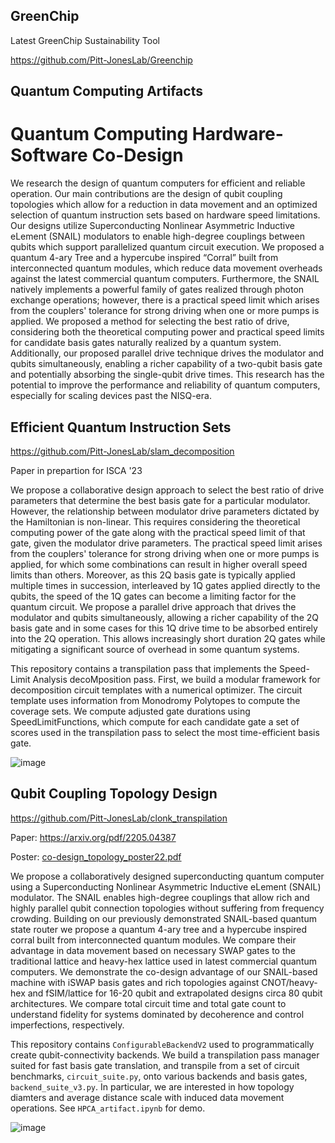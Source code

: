 ## GreenChip

Latest GreenChip Sustainability Tool

https://github.com/Pitt-JonesLab/Greenchip

## Quantum Computing Artifacts

# Quantum Computing Hardware-Software Co-Design
We research the design of quantum computers for efficient and reliable operation. Our main contributions are the design of qubit coupling topologies which allow for a reduction in data movement and an optimized selection of quantum instruction sets based on hardware speed limitations. Our designs utilize Superconducting Nonlinear Asymmetric Inductive eLement (SNAIL) modulators to enable high-degree couplings between qubits which support parallelized quantum circuit execution. We proposed a quantum 4-ary Tree and a hypercube inspired “Corral” built from interconnected quantum modules, which reduce data movement overheads against the latest commercial quantum computers. Furthermore, the SNAIL natively implements a powerful family of gates realized through photon exchange operations; however, there is a practical speed limit which arises from the couplers' tolerance for strong driving when one or more pumps is applied. We proposed a method for selecting the best ratio of drive, considering both the theoretical computing power and practical speed limits for candidate basis gates naturally realized by a quantum system. Additionally, our proposed parallel drive technique drives the modulator and qubits simultaneously, enabling a richer capability of a two-qubit basis gate and potentially absorbing the single-qubit drive times. This research has the potential to improve the performance and reliability of quantum computers, especially for scaling devices past the NISQ-era.

## Efficient Quantum Instruction Sets
https://github.com/Pitt-JonesLab/slam_decomposition

Paper in prepartion for ISCA '23

We propose a collaborative design approach to select the best ratio of drive parameters that determine the best basis gate for a particular modulator.  However, the relationship between modulator drive parameters dictated by the Hamiltonian is non-linear.  This requires considering the theoretical computing power of the gate along with the practical speed limit of that gate, given the modulator drive parameters. The practical speed limit arises from the couplers' tolerance for strong driving when one or more pumps is applied,  for which some combinations can result in higher overall speed limits than others.  Moreover, as this 2Q basis gate is typically applied multiple times in succession, interleaved by 1Q gates applied directly to the qubits, the speed of the 1Q gates can become a limiting factor for the quantum circuit.  We propose a parallel drive approach that drives the modulator and qubits simultaneously, allowing a richer capability of the 2Q basis gate and in some cases for this 1Q drive time to be absorbed entirely into the 2Q operation.  This allows increasingly short duration 2Q gates while mitigating a significant source of overhead in some quantum systems.

This repository contains a transpilation pass that implements the Speed-Limit Analysis decoMposition pass. First, we build a modular framework for decomposition circuit templates with a numerical optimizer. The circuit template uses information from Monodromy Polytopes to compute the coverage sets. We compute adjusted gate durations using SpeedLimitFunctions, which compute for each candidate gate a set of scores used in the transpilation pass to select the most time-efficient basis gate.

![image](https://user-images.githubusercontent.com/47376937/205707942-18cd6764-431f-429b-a381-2d5b11ea430b.png)

## Qubit Coupling Topology Design 
https://github.com/Pitt-JonesLab/clonk_transpilation

Paper: https://arxiv.org/pdf/2205.04387

Poster: [co-design_topology_poster22.pdf](https://github.com/Pitt-JonesLab/.github/files/10156723/mckinney_evan_quantum2022.pdf)

We propose a collaboratively designed superconducting quantum computer using a Superconducting Nonlinear Asymmetric Inductive eLement (SNAIL) modulator. The SNAIL enables high-degree couplings that allow rich and highly parallel qubit connection topologies without suffering from frequency crowding.  Building on our previously demonstrated SNAIL-based quantum state router we propose a quantum 4-ary tree and a hypercube inspired corral built from interconnected quantum modules.  We compare their advantage in data movement based on necessary SWAP gates to the traditional lattice and heavy-hex lattice used in latest commercial quantum computers. We demonstrate the co-design advantage of our SNAIL-based machine with iSWAP basis gates and rich topologies against CNOT/heavy-hex and fSIM/lattice for 16-20 qubit and extrapolated designs circa 80 qubit architectures. We compare total circuit time and total gate count to understand fidelity for systems dominated by decoherence and control imperfections, respectively.

This repository contains `ConfigurableBackendV2` used to programmatically create qubit-connectivity backends. We build a transpilation pass manager suited for fast basis gate translation, and transpile from a set of circuit benchmarks, `circuit_suite.py`, onto various backends and basis gates, `backend_suite_v3.py`. In particular, we are interested in how topology diamters and average distance scale with induced data movement operations. See `HPCA_artifact.ipynb` for demo.

![image](https://user-images.githubusercontent.com/47376937/205707602-f376e5d4-d805-4ac0-9470-bf5a919d7218.png)
